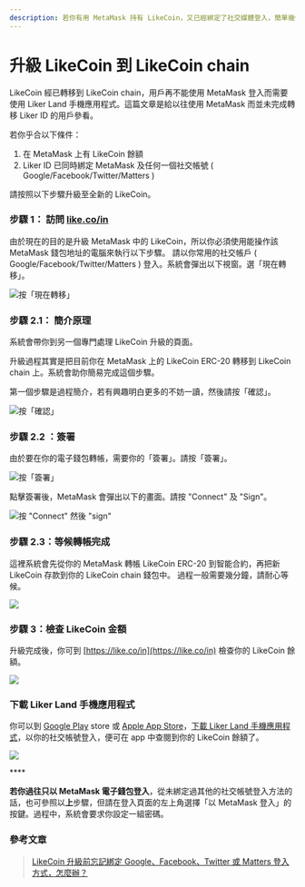 ```yaml
---
description: 若你有用 MetaMask 持有 LikeCoin，又已經綁定了社交媒體登入，簡單幾個步驟便可完成升級！
---
```


# 升級 LikeCoin 到 LikeCoin chain

LikeCoin 經已轉移到 LikeCoin chain，用戶再不能使用 MetaMask 登入而需要使用 Liker Land 手機應用程式。這篇文章是給以往使用 MetaMask 而並未完成轉移 Liker ID 的用戶參看。

若你乎合以下條件：

1. 在 MetaMask 上有 LikeCoin 餘額
2. Liker ID 已同時綁定 MetaMask 及任何一個社交帳號 \( Google/Facebook/Twitter/Matters \)

請按照以下步驟升級至全新的 LikeCoin。

### 步驟 1： 訪問 [like.co/in](https://like.co/in) <a id="-1--likecoin-"></a>

由於現在的目的是升級 MetaMask 中的 LikeCoin，所以你必須使用能操作該 MetaMask 錢包地址的電腦來執行以下步驟。 請以你常用的社交帳戶 \( Google/Facebook/Twitter/Matters \) 登入。系統會彈出以下視窗。選「現在轉移」。



![&#x6309;&#x300C;&#x73FE;&#x5728;&#x8F49;&#x79FB;&#x300D;](https://downloads.intercomcdn.com/i/o/167235545/c6676bcebb5554053fdcb7af/%E6%9C%89+MetaMask+%E6%9C%89+Google+%E6%9C%89%E8%88%8A+LIKE.png)

### 步驟 2.1： 簡介原理

系統會帶你到另一個專門處理 LikeCoin 升級的頁面。

升級過程其實是把目前你在 MetaMask 上的 LikeCoin ERC-20 轉移到 LikeCoin chain 上。系統會助你簡易完成這個步驟。

第一個步驟是過程簡介，若有興趣明白更多的不妨一讀，然後請按「確認」。

![&#x6309;&#x300C;&#x78BA;&#x8A8D;&#x300D;](https://downloads.intercomcdn.com/i/o/167236198/293a78cb2e4b7b487586c0ec/image.png)

### 步驟 2.2 ：簽署 <a id="-22-"></a>

由於要在你的電子錢包轉帳，需要你的「簽署」。請按「簽署」。

![&#x6309;&#x300C;&#x7C3D;&#x7F72;&#x300D;](https://downloads.intercomcdn.com/i/o/167236832/fb22111b4a044b3e3a028045/image.png)

點擊簽署後，MetaMask 會彈出以下的畫面。請按 "Connect" 及 "Sign"。

![&#x6309; &quot;Connect&quot; &#x7136;&#x5F8C; &quot;sign&quot;](https://downloads.intercomcdn.com/i/o/167237605/221169c7e9891f64ac1ed7c5/image.png)

### 步驟 2.3：等候轉帳完成 <a id="step-23-waiting-for-the-upgrading-process-to-be-finished"></a>

這裡系統會先從你的 MetaMask 轉帳 LikeCoin ERC-20 到智能合約，再把新 LikeCoin 存款到你的 LikeCoin chain 錢包中。 過程一般需要幾分鐘，請耐心等候。

![](https://downloads.intercomcdn.com/i/o/167238220/3168becb6798f060d8e736f2/image.png)

### 步驟 3：檢查 LikeCoin 金額 <a id="step-3-check-your-likecoin-balance"></a>

 升級完成後，你可到  [https://like.co/in](https://like.co/in) 檢查你的 LikeCoin 餘額。  


![](https://downloads.intercomcdn.com/i/o/167238743/6a0fc71935e711ec46441c80/image.png)

### 下載 Liker Land 手機應用程式 <a id="-liker-land-"></a>

 你可以到 [Google Play](https://play.google.com/store/apps/details?id=com.oice&hl=zh-TW) store 或 [Apple App Store](https://apps.apple.com/hk/app/liker-land/id1248232355)，[下載 Liker Land 手機應用程式](https://docs.like.co/v/zh/user-guide/liker-land/liker-land-mobile-app)，以你的社交帳號登入，便可在 app 中查閱到你的 LikeCoin 餘額了。

![](https://downloads.intercomcdn.com/i/o/167238907/feec175add4bc04dd18a2f71/image.png)



\*\*\*\*

**若你過往只以 MetaMask 電子錢包登入**，從未綁定過其他的社交帳號登入方法的話，也可參照以**上**步驟，但請在登入頁面的左上角選擇「以 MetaMask 登入」的按鍵。過程中，系統會要求你設定一組密碼。

### 參考文章

> [LikeCoin 升級前忘記綁定 Google、Facebook、Twitter 或 Matters 登入方式，怎麼辦？](https://medium.com/internet-meme/likecoin-upgrade-ea8379e20718)

